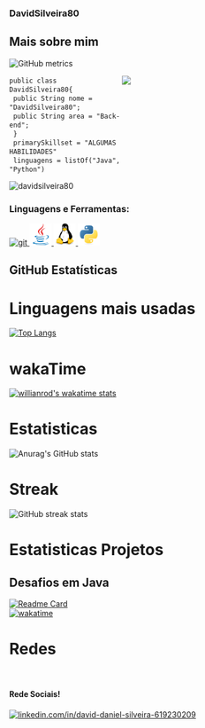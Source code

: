 ### DavidSilveira80

## Mais sobre mim

![GitHub metrics](https://metrics.lecoq.io/DavidSilveira80)

<img align="right" width="300" src="https://i2.wp.com/allhtaccess.info/wp-content/uploads/2018/03/programming.gif?fit=1281%2C716&ssl=1" />

```Java/Python
public class DavidSilveira80{
 public String nome = "DavidSilveira80";
 public String area = "Back-end";
 }
 primarySkillset = "ALGUMAS HABILIDADES"
 linguagens = listOf("Java", "Python") 
```


<p align="left"> <img src="https://komarev.com/ghpvc/?username=davidsilveira80&label=Profile%20views&color=0e75b6&style=flat" alt="davidsilveira80" /> </p>


<h3 align="left">Linguagens e Ferramentas:</h3>
<p align="left"> <a href="https://git-scm.com/" target="_blank" rel="noreferrer"> <img src="https://www.vectorlogo.zone/logos/git-scm/git-scm-icon.svg" alt="git" width="40" height="40"/> </a> <a href="https://www.java.com" target="_blank" rel="noreferrer"> <img src="https://raw.githubusercontent.com/devicons/devicon/master/icons/java/java-original.svg" alt="java" width="40" height="40"/> </a> <a href="https://www.linux.org/" target="_blank" rel="noreferrer"> <img src="https://raw.githubusercontent.com/devicons/devicon/master/icons/linux/linux-original.svg" alt="linux" width="40" height="40"/> </a> <a href="https://www.python.org" target="_blank" rel="noreferrer"> <img src="https://raw.githubusercontent.com/devicons/devicon/master/icons/python/python-original.svg" alt="python" width="40" height="40"/> </a> </p>



## **GitHub Estatísticas**

# Linguagens mais usadas
[![Top Langs](https://github-readme-stats.vercel.app/api/top-langs/?username=Davidsilveira80&show_icons=true&theme=highcontrast&langs_count=8)](https://github.com/anuraghazra/github-readme-stats)

# wakaTime
[![willianrod's wakatime stats](https://github-readme-stats.vercel.app/api/wakatime?username=DavidSilveira80&show_icons=true&theme=highcontrast&)](https://github.com/anuraghazra/github-readme-stats)

# Estatisticas 
![Anurag's GitHub stats](https://github-readme-stats.vercel.app/api?username=DavidSilveira80&show_icons=true&theme=highcontrast)

# Streak
![GitHub streak stats](https://github-readme-streak-stats.herokuapp.com/?user=DavidSilveira80&show_icons=true&theme=highcontrast) 

#  Estatisticas Projetos

## Desafios em Java

[![Readme Card](https://github-readme-stats.vercel.app/api/pin/?username=DavidSilveira80&show_owner=true&show_icons=true&theme=highcontrast&repo=Desafios_beecrowd_java)](https://github.com/DavidSilveira80/Dasafios_beecrowd_java)<br>
[![wakatime](https://wakatime.com/badge/github/DavidSilveira80/Desafios_beecrowd_java.svg)](https://wakatime.com/badge/github/DavidSilveira80/Orientacao_Objetos_Java)
# Redes

[linkedin]: https://www.linkedin.com/in/david-daniel-silveira-619230209/
<br>


#### Rede Sociais!
<p align="left">
<a href="https://linkedin.com/in/linkedin.com/in/david-daniel-silveira-619230209" target="blank"><img align="center" src="https://raw.githubusercontent.com/rahuldkjain/github-profile-readme-generator/master/src/images/icons/Social/linked-in-alt.svg" alt="linkedin.com/in/david-daniel-silveira-619230209" height="30" width="40" /></a>
</p>

